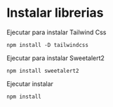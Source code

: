 # Instalar librerias

Ejecutar para instalar Tailwind Css

```
npm install -D tailwindcss
```

Ejecutar para instalar Sweetalert2
```
npm install sweetalert2
```

Ejecutar instalar 
```
npm install
```